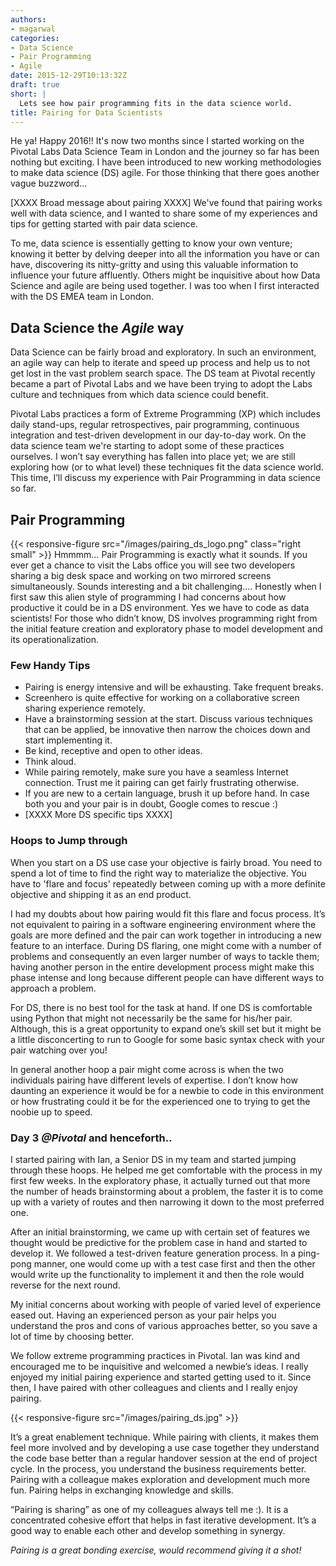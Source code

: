 ```yaml
---
authors:
- magarwal
categories:
- Data Science
- Pair Programming
- Agile
date: 2015-12-29T10:13:32Z
draft: true
short: |
  Lets see how pair programming fits in the data science world.
title: Pairing for Data Scientists
---
```


He ya! Happy 2016!! It's now two months since I started working on the Pivotal Labs Data Science Team in London and the journey so far has been nothing but exciting. I have been introduced to new working methodologies to make data science (DS) agile. For those thinking that there goes another vague buzzword...

[XXXX Broad message about pairing XXXX]
We've found that pairing works well with data science, and I wanted to share some of my experiences and tips for getting started with pair data science.

To me, data science is essentially getting to know your own venture; knowing it better by delving deeper into all the information you have or can have, discovering its nitty-gritty and using this valuable information to influence your future affluently. Others might be inquisitive about how Data Science and agile are being used together. I was too when I first interacted with the DS EMEA team in London.

## Data Science the _Agile_ way
Data Science can be fairly broad and exploratory. In such an environment, an agile way can help to iterate and speed up process and help us to not get lost in the vast problem search space. The DS team at Pivotal recently became a part of Pivotal Labs and we have been trying to adopt the Labs culture and techniques from which data science could benefit.

Pivotal Labs practices a form of Extreme Programming (XP) which includes daily stand-ups, regular retrospectives, pair programming, continuous integration and test-driven development in our day-to-day work. On the data science team we're starting to adopt some of these practices ourselves. I won’t say everything has fallen into place yet; we are still exploring how (or to what level) these techniques fit the data science world. This time, I’ll discuss my experience with Pair Programming in data science so far.

## Pair Programming
{{< responsive-figure src="/images/pairing_ds_logo.png" class="right small" >}}
Hmmmm… Pair Programming is exactly what it sounds. If you ever get a chance to visit the Labs office you will see two developers sharing a big desk space and working on two mirrored screens simultaneously. Sounds interesting and a bit challenging…. Honestly when I first saw this alien style of programming I had concerns about how productive it could be in a DS environment. Yes we have to code as data scientists! For those who didn’t know, DS involves programming right from the initial feature creation and exploratory phase to model development and its operationalization.

### Few Handy Tips
* Pairing is energy intensive and will be exhausting. Take frequent breaks.
* Screenhero is quite effective for working on a collaborative screen sharing experience remotely.
* Have a brainstorming session at the start. Discuss various techniques that can be applied, be innovative then narrow the choices down and start implementing it.
* Be kind, receptive and open to other ideas.
* Think aloud.
* While pairing remotely, make sure you have a seamless Internet connection. Trust me it pairing can get fairly frustrating otherwise.
* If you are new to a certain language, brush it up before hand. In case both you and your pair is in doubt, Google comes to rescue :)
* [XXXX More DS specific tips XXXX]

### Hoops to Jump through
When you start on a DS use case your objective is fairly broad. You need to spend a lot of time to find the right way to materialize the objective. You have to 'flare and focus' repeatedly between coming up with a more definite objective and shipping it as an end product.

I had my doubts about how pairing would fit this flare and focus process. It’s not equivalent to pairing in a software engineering environment where the goals are more defined and the pair can work together in introducing a new feature to an interface. During DS flaring, one might come with a number of problems and consequently an even larger number of ways to tackle them; having another person in the entire development process might make this phase intense and long because different people can have different ways to approach a problem.

For DS, there is no best tool for the task at hand. If one DS is comfortable using Python that might not necessarily be the same for his/her pair. Although, this is a great opportunity to expand one’s skill set but it might be a little disconcerting to run to Google for some basic syntax check with your pair watching over you!

In general another hoop a pair might come across is when the two individuals pairing have different levels of expertise. I don’t know how daunting an experience it would be for a newbie to code in this environment or how frustrating could it be for the experienced one to trying to get the noobie up to speed.

### Day 3 _@Pivotal_ and henceforth..
I started pairing with Ian, a Senior DS in my team and started jumping through these hoops. He helped me get comfortable with the process in my first few weeks. In the exploratory phase, it actually turned out that more the number of heads brainstorming about a problem, the faster it is to come up with a variety of routes and then narrowing it down to the most preferred one.

After an initial brainstorming, we came up with certain set of features we thought would be predictive for the problem case in hand and started to develop it. We followed a test-driven feature generation process. In a ping-pong manner, one would come up with a test case first and then the other would write up the functionality to implement it and then the role would reverse for the next round.

My initial concerns about working with people of varied level of experience eased out. Having an experienced person as your pair helps you understand the pros and cons of various approaches better, so you save a lot of time by choosing better.

We follow extreme programming practices in Pivotal. Ian was kind and encouraged me to be inquisitive and welcomed a newbie’s ideas. I really enjoyed my initial pairing experience and started getting used to it. Since then, I have paired with other colleagues and clients and I really enjoy pairing.

{{< responsive-figure src="/images/pairing_ds.jpg" >}}

It’s a great enablement technique. While pairing with clients, it makes them feel more involved and by developing a use case together they understand the code base better than a regular handover session at the end of project cycle. In the process, you understand the business requirements better. Pairing with a colleague makes exploration and development much more fun. Pairing helps in exchanging knowledge and skills.

“Pairing is sharing” as one of my colleagues always tell me :). It is a concentrated cohesive effort that helps in fast iterative development. It’s a good way to enable each other and develop something in synergy.

_Pairing is a great bonding exercise, would recommend giving it a shot!_
